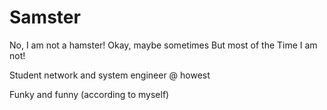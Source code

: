 # Samster
No, I am not a hamster!
Okay, maybe sometimes
But most of the Time I am not!

Student network and system engineer @ howest

Funky and funny (according to myself)

